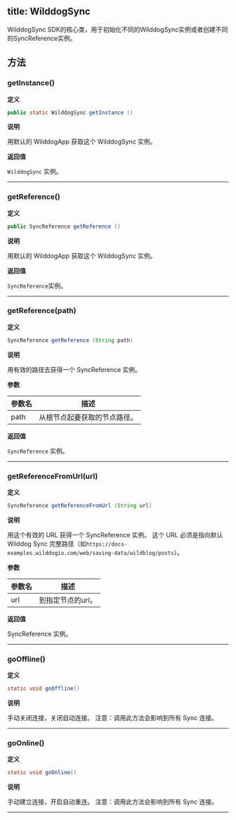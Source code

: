 title:  WilddogSync
---
WilddogSync SDK的核心类，用于初始化不同的WilddogSync实例或者创建不同的SyncReference实例。

## 方法

### getInstance()

**定义**

```java
public static WilddogSync getInstance ()
```

**说明**

用默认的 WilddogApp 获取这个 WilddogSync 实例。

**返回值**

`WilddogSync` 实例。
</br>

---
### getReference()

**定义**

```java
public SyncReference getReference ()
```

**说明**

用默认的 WilddogApp 获取这个 WilddogSync 实例。

**返回值**

`SyncReference`实例。
</br>

---
### getReference(path)

**定义**

```java
SyncReference getReference (String path)
```

**说明**

用有效的路径去获得一个 SyncReference 实例。

**参数**

参数名 | 描述
--- | ---
path | 从根节点起要获取的节点路径。

**返回值**

`SyncReference` 实例。
</br>

---
### getReferenceFromUrl(url)

**定义**

```java
SyncReference getReferenceFromUrl (String url)
```

**说明**

用这个有效的 URL 获得一个 SyncReference 实例。
这个 URL 必须是指向默认 Wilddog Sync 完整路径（如`https://docs-examples.wilddogio.com/web/saving-data/wildblog/posts`）。

**参数**

参数名 | 描述
--- | ---
url | 到指定节点的url。

**返回值**

SyncReference 实例。
</br>

---
### goOffline()

**定义**

```java
static void goOffline()
```

**说明**

手动关闭连接，关闭自动连接。
注意：调用此方法会影响到所有 Sync 连接。
</br>

---
### goOnline()

**定义**

```java
static void goOnline()
```

**说明**

手动建立连接，开启自动重连。
注意：调用此方法会影响到所有 Sync 连接。
</br>

---
